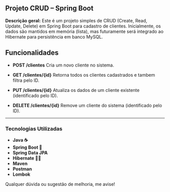 

## Projeto CRUD – Spring Boot

**Descrição geral:**
Este é um projeto simples de CRUD (Create, Read, Update, Delete) em Spring Boot para cadastro de clientes. Inicialmente, os dados são mantidos em memória (lista), mas futuramente será integrado ao Hibernate para persistência em banco MySQL.

## Funcionalidades

* **POST /clientes**
  Cria um novo cliente no sistema.

* **GET /clientes/{id}**
  Retorna todos os clientes cadastrados e tambem filtra pelo ID.

* **PUT /clientes/{id}**
  Atualiza os dados de um cliente existente (identificado pelo ID).

* **DELETE /clientes/{id}**
  Remove um cliente do sistema (identificado pelo ID).

---

### Tecnologias Utilizadas

* **Java ☕**
* **Spring Boot 🌱**
* **Spring Data JPA**
* **Hibernate 🧑‍💻**
* **Maven**
* **Postman**
* **Lombok**


Qualquer dúvida ou sugestão de melhoria, me avise!
